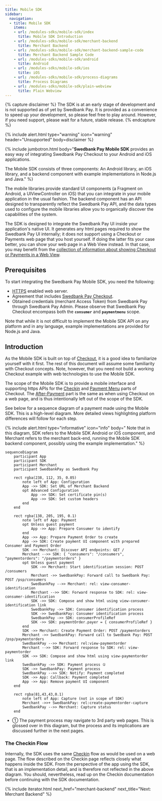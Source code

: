 ```yaml
---
title: Mobile SDK
sidebar:
  navigation:
  - title: Mobile SDK
    items:
    - url: /modules-sdks/mobile-sdk/index
      title: Mobile SDK Introduction
    - url: /modules-sdks/mobile-sdk/merchant-backend
      title: Merchant Backend
    - url: /modules-sdks/mobile-sdk/merchant-backend-sample-code
      title: Merchant Backend Sample Code
    - url: /modules-sdks/mobile-sdk/android
      title: Android
    - url: /modules-sdks/mobile-sdk/ios
      title: iOS
    - url: /modules-sdks/mobile-sdk/process-diagrams
      title: Process Diagrams
    - url: /modules-sdks/mobile-sdk/plain-webview
      title: Plain Webview
---
```


{% capture disclaimer %}
The SDK is at an early stage of development
and is not supported as of yet by Swedbank Pay. It is provided as a
convenience to speed up your development, so please feel free to play around.
However, if you need support, please wait for a future, stable release.
{% endcapture %}

{% include alert.html type="warning" icon="warning" header="Unsupported"
body=disclaimer %}

{% include jumbotron.html body="**Swedbank Pay Mobile SDK** provides an easy way of integrating Swedbank Pay Checkout to your Android and iOS applications.

The Mobile SDK consists of three components: An Android library, an iOS library, and a backend component with example implementations in Node.js and Java." %}

The mobile libraries provide standard UI components (a Fragment on Android, a UIViewController on iOS) that you can integrate in your mobile application in the usual fashion. The backend component has an API designed to transparently reflect the Swedbank Pay API, and the data types used to configure the mobile libraries allow you to organically discover the capabilities of the system.

The SDK is designed to integrate the Swedbank Pay UI inside your application's native UI. It generates any html pages required to show the Swedbank Pay UI internally; it does not support using a Checkout or Payments web page that you host yourself. If doing the latter fits your case better, you can show your web page in a Web View instead. In that case, you may benefit from the [collection of information about showing Checkout or Payments in a Web View][plain-webview].

## Prerequisites

To start integrating the Swedbank Pay Mobile SDK, you need the following:

*   [HTTPS][https] enabled web server.
*   Agreement that includes [Swedbank Pay Checkout][checkout].
*   Obtained credentials (merchant Access Token) from Swedbank Pay through
    Swedbank Pay Admin. Please observe that Swedbank Pay Checkout encompass
    both the **`consumer`** and **`paymentmenu`** scope.

Note that while it is not difficult to implement the Mobile SDK API on any platform and in any language, example implementations are provided for Node.js and Java.

## Introduction

As the Mobile SDK is built on top of [Checkout][checkout], it is a good idea to familiarize yourself with it first. The rest of this document will assume some familiarity with Checkout concepts. Note, however, that you need not build a working Checkout example with web technologies to use the Mobile SDK.

The scope of the Mobile SDK is to provide a mobile interface and supporting https APIs for the [Checkin][checkin] and [Payment Menu][payment-menu] parts of Checkout. The [After-Payment][after-payment-capture] part is the same as when using Checkout on a web page, and is thus intentionally left out of the scope of the SDK.

See below for a sequence diagram of a payment made using the Mobile SDK. This is a high-level diagram. More detailed views highlighting platform differences will follow for each step.

{% include alert.html type="informative" icon="info" body="
Note that in this diagram, SDK refers to the Mobile SDK Android or iOS component, and Merchant refers to the merchant back-end, running the Mobile SDK backend component, possibly using the example implementation." %}

```mermaid
sequenceDiagram
    participant App
    participant SDK
    participant Merchant
    participant SwedbankPay as Swedbank Pay

    rect rgba(238, 112, 35, 0.05)
        note left of App: Configuration
        App ->> SDK: Set URL of Merchant Backend
        opt Advanced Configuration
            App ->> SDK: Set certificate pin(s)
            App ->> SDK: Set custom headers
        end
    end

    rect rgba(138, 205, 195, 0.1)
        note left of App: Payment
        opt Unless guest payment
            App ->> App: Prepare Consumer to identify
        end
        App ->> App: Prepare Payment Order to create
        App ->> SDK: Create payment UI component with prepared Consumer and Payment Order
        SDK ->> Merchant: Discover API endpoints: GET /
        Merchant -->> SDK: { "consumers": "/consumers", "paymentorders": "/paymentorders" }
        opt Unless guest payment
            SDK ->> Merchant: Start identification session: POST /consumers
            Merchant ->> SwedbankPay: Forward call to Swedbank Pay: POST /psp/consumers
            SwedbankPay -->> Merchant: rel: view-consumer-identification
            Merchant -->> SDK: Forward response to SDK: rel: view-consumer-identification
            SDK ->> SDK: Compose and show html using view-consumer-identification link
            SwedbankPay ->> SDK: Consumer identification process
            SDK ->> SwedbankPay: Consumer identification process
            SwedbankPay ->> SDK: consumerProfileRef
            SDK ->> SDK: paymentOrder.payer = { consumerProfileRef }
        end
        SDK ->> Merchant: Create Payment Order: POST /paymentorders
        Merchant ->> SwedbankPay: Forward call to Swedbank Pay: POST /psp/paymentorders
        SwedbankPay -->> Merchant: rel:view-paymentorder
        Merchant -->> SDK: Forward response to SDK: rel: view-paymentorder
        SDK ->> SDK: Compose and show html using view-paymentorder link
        SwedbankPay ->> SDK: Payment process ①
        SDK ->> SwedbankPay: Payment process
        SwedbankPay -->> SDK: Notify: Payment completed
        SDK ->> App: Callback: Payment completed
        App ->> App: Remove payment UI component
    end

    rect rgba(81,43,43,0.1)
        note left of App: Capture (not in scope of SDK)
        Merchant ->>+ SwedbankPay: rel:create-paymentorder-capture
        SwedbankPay -->> Merchant: Capture status
    end
```

*   ① The payment process may navigate to 3rd party web pages. This is glossed over in this diagram, but the process and its implications are discussed further in the next pages.

### The Checkin Flow

Internally, the SDK uses the same [Checkin][checkin] flow as would be used on a web page. The flow described on the Checkin page reflects closely what happens inside the SDK. From the perspective of the app using the SDK, that is an implementation detail, and is therefore not reflected in the above diagram. You should, nevertheless, read up on the Checkin documentation before continuing with the SDK documentation.

{% include iterator.html next_href="merchant-backend"
                         next_title="Next: Merchant Backend" %}

[plain-webview]: plain-webview
[checkout]: /checkout
[https]: /home/technical-information#connection-and-protocol
[checkin]: /checkout/checkin
[payment-menu]: /checkout/payment-menu
[after-payment-capture]: /checkout/capture
